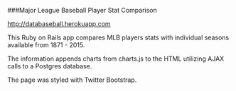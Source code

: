 ###Major League Baseball Player Stat Comparison

http://databaseball.herokuapp.com

This Ruby on Rails app compares MLB players stats with individual seasons available from 1871 - 2015.

The information appends charts from charts.js to the HTML utilizing AJAX calls to a Postgres database.

The page was styled with Twitter Bootstrap.
